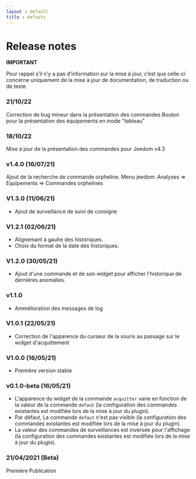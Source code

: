 ```yaml
---
layout : default
title : defauts
---
```

# Release notes

**IMPORTANT**

Pour rappel s’il n’y a pas d’information sur la mise à jour, c’est que celle-ci concerne uniquement de la mise à jour de documentation, de traduction ou de texte.

### 21/10/22
Correction de bug mineur dans la présentation des commandes
Bouton pour la présentation des équipements en mode "tableau"

### 18/10/22
Mise à jour de la présentation des commandes pour Jeedom v4.3

### v1.4.0 (16/07/21)
Ajout de la recherche de commande orpheline.
Menu jeedom: Analyses => Equipements => Commandes orphelines

### V1.3.0 (11/06/21)
+ Ajout de surveillance de suivi de consigne

### V1.2.1 (02/06/21)
+ Alignemant à gauhe des historiques.
+ Choix du format de la date des historiques.

### V1.2.0 (30/05/21)
+ Ajout d'une commande et de son widget pour afficher l'historique de dernières anomalies.

### v1.1.0 ##
+ Ammélioration des messages de log

### V1.0.1 (22/05/21)
+ Correction de l'apparence du curseur de la souris au passage sur le widget d'acquittement

### V1.0.0 (16/05/21)
+ Première version stable

### v0.1.0-beta (16/05/21)
+ L'apparence du widget de la commande `acquitter` varie en fonction de la valeur de la commande `defaut` (la configuration des commandes existantes est modifiée lors de la mise à jour du plugin).
+ Par défaut, La commande `defaut` n'est pas visible (la configuration des commandes existantes est modifiée lors de la mise à jour du plugin).
+ La valeur des commandes de surveillances est inversée pour l'affichage (la configuration des commandes existantes est modifiée lors de la mise à jour du plugin).

### 21/04/2021 (Beta)
Première Publication
